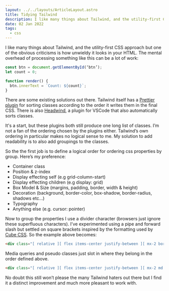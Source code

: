 ```yaml
---
layout: ../../layouts/ArticleLayout.astro
title: Tidying Tailwind
description: I like many things about Tailwind, and the utility-first CSS approach but one of the obvious criticisms is how unwieldy it looks in your HTML.
date: 02 Jan 2022
tags:
  - css
---
```


I like many things about Tailwind, and the utility-first CSS approach but one of the obvious criticisms is how unwieldy it looks in your HTML. The mental overhead of processing something like this can be a lot of work:

```js
const btn = document.getElementById(‘btn’);
let count = 0;

function render() {
  btn.innerText = `Count: ${count}`;
}
```

There are some existing solutions out there. Tailwind itself has a [Prettier plugin](https://tailwindcss.com/blog/automatic-class-sorting-with-prettier) for sorting classes according to the order it writes them in the final CSS. There is also [Headwind](https://tailwindcss.com/blog/automatic-class-sorting-with-prettier), a plugin for VSCode that also automatically sorts classes.

It's a start, but these plugins both still produce one long list of classes. I’m not a fan of the ordering chosen by the plugins either. Tailwind’s own ordering in particular makes no logical sense to me. My solution to add readability is to also add groupings to the classes.

So the the first job is to define a logical order for ordering css properties by group. Here’s my preference:

- Container class
- Position & z-index
- Display effecting self (e.g grid-column-start)
- Display effecting children (e.g display: grid)
- Box Model & Size (margins, padding, border, width & height)
- Decoration (background, border-color, box-shadow, border-radius, shadows etc…)
- Typography
- Anything else (e.g. cursor: pointer)

Now to group the properties I use a divider character (browsers just ignore these superfluous characters). I’ve experimented using a pipe and forward slash but settled on square brackets inspired by the formatting used by [Cube CSS](https://cube.fyi/). So the example above becomes:

```html
<div class="[ relative ][ flex items-center justify-between ][ mx-2 border-2 ][ border-indigo bg-black ][ font-medium text-white ]">
```

Media queries and pseudo classes just slot in where they belong in the order defined above.

```html
<div class="[ relative ][ flex items-center justify-between ][ mx-2 md:mx-3 lg:mx-4 border-2 ][ border-indigo bg-black hover:bg-indigo ][ font-medium text-white ]">
```

No doubt this still won’t please the many Tailwind haters out there but I find it a distinct improvement and much more pleasant to work with.